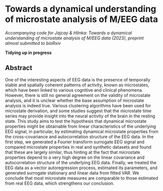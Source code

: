 # Towards a dynamical understanding of microstate analysis of M/EEG data

*Accompanying code for Jajcay & Hlinka: Towards a dynamical understanding of microstate analysis of M/EEG data (2023), preprint almost submitted to bioRxiv*

**Tidying up in progress**

## Abstract

One of the interesting aspects of EEG data is the presence of temporally stable and spatially coherent patterns of activity, known as microstates, which have been linked to various cognitive and clinical phenomena. However, there is still no general agreement on the validity of microstate analysis, and it is unclear whether the base assumption of microstate analysis is indeed true. Various clustering algorithms have been used for microstate derivation, and some studies suggest that the microstate time series may provide insight into the neural activity of the brain in the resting state. This study aims to test the hypothesis that dynamical microstate properties might be obtainable from linear characteristics of the underlying EEG signal, in particular, by estimating dynamical microstate properties from the cross-covariance and autocorrelation structure of the EEG data. In the first step, we generated a Fourier transform surrogate EEG signal and compared microstate properties in real and synthetic datasets and found that these are largely similar, thus hinting at the fact that microstate properties depend to a very high degree on the linear covariance and autocorrelation structure of the underlying EEG data. Finally, we treated the EEG data as a vector autoregression process, estimated its parameters, and generated surrogate stationary and linear data from fitted VAR. We conclude that most microstate measures are comparable to those estimated from real EEG data, which strengthens our conclusion.
